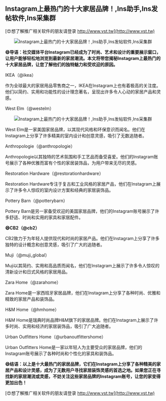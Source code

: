 ## **Instagram上最热门的十大家居品牌！,Ins助手,Ins发帖软件,Ins采集群**

[😍想了解推广相关软件的朋友请登录 http://www.vst.tw](http://www.vst.tw)

 <center><img src="https://vst.tw/MP4/tuiguang/png/8.png" alt="Instagram上最热门的十大家居品牌！,Ins助手,Ins发帖软件,Ins采集群"></center>

**😄导语：社交媒体平台Instagram已经成为了时尚、艺术和设计的重要展示窗口，让用户能够轻松地浏览到最新的家居潮流。本文将带您揭秘Instagram上最热门的十大家居品牌，让您了解他们的独特魅力和受欢迎的原因。**

IKEA（@ikea）

作为全球最大的家居用品零售商之一，IKEA在Instagram上也有着极高的关注度。他们以简约、实用和功能性的设计理念著名，呈现出许多令人心动的家居产品和灵感。

West Elm（@westelm）

 <center><img src="https://vst.tw/MP4/tuiguang/png/7.png" alt="Instagram上最热门的十大家居品牌！,Ins助手,Ins发帖软件,Ins采集群"></center>

West Elm是一家美国家居品牌，以其现代风格和环保意识而闻名。他们在Instagram上分享了许多精美的室内设计和创意灵感，吸引了无数追随者。

Anthropologie（@anthropologie）

Anthropologie以其独特的艺术氛围和手工艺品而备受喜爱。他们的Instagram账号展示了各种优雅而富有个性的家居装饰品，为用户带来无尽的灵感。

Restoration Hardware（@restorationhardware）

Restoration Hardware专注于复古和工业风格的家居产品，他们在Instagram上展示了许多令人惊叹的室内设计方案和经典的家居装饰品。

Pottery Barn（@potterybarn）

Pottery Barn是另一家备受欢迎的美国家居品牌，他们的Instagram账号展示了许多舒适、时尚和实用的家具和家居配件。

**😄CB2（@cb2）**

CB2致力于为年轻人提供现代和时尚的家居产品。他们在Instagram上分享了许多独特的设计概念和创意灵感，吸引了广大的追随者。

Muji（@muji_global）

Muji以其简约、实用和高品质而闻名，他们在Instagram上展示了许多令人惊叹的清新设计和日式风格的家居用品。

Zara Home（@zarahome）

Zara Home是一家西班牙家居品牌，他们在Instagram上分享了各种时尚、优雅和精致的家居产品和装饰品。

H&M Home（@hmhome）

H&M Home是瑞典时尚品牌H&M旗下的家居品牌。他们在Instagram上展示了许多时尚、实用和经济的家居装饰品，吸引了广大追随者。

Urban Outfitters Home（@urbanoutfittershome）

Urban Outfitters Home是一家以年轻人为主要受众的家居品牌，他们的Instagram账号展示了各种时尚和个性化的家具和装饰品。

**😄结语：以上是十大最热门的家居品牌，它们在Instagram上分享了各种精美的家居产品和设计灵感，成为了无数用户寻找家居装饰灵感的首选之地。如果您正在寻找新的家居潮流或灵感，不妨关注这些家居品牌的Instagram账号，让您的家变得更加出色！**

[😍想了解推广相关软件的朋友请登录 http://www.vst.tw](http://www.vst.tw)



